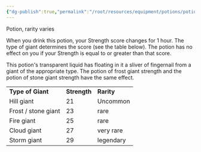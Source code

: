 ```yaml
---
{"dg-publish":true,"permalink":"/root/resources/equipment/potions/potion-of-giant-strength/"}
---
```


Potion, rarity varies

When you drink this potion, your Strength score changes for 1 hour. The type of giant determines the score (see the table below). The potion has no effect on you if your Strength is equal to or greater than that score.

This potion's transparent liquid has floating in it a sliver of fingernail from a giant of the appropriate type. The potion of frost giant strength and the potion of stone giant strength have the same effect.

<table><tbody><tr class="odd"><td><strong>Type of Giant</strong></td><td><strong>Strength</strong></td><td><strong>Rarity</strong></td></tr><tr class="even"><td>Hill giant</td><td>21</td><td>Uncommon</td></tr><tr class="odd"><td>Frost / stone giant</td><td>23</td><td>rare</td></tr><tr class="even"><td>Fire giant</td><td>25</td><td>rare</td></tr><tr class="odd"><td>Cloud giant</td><td>27</td><td>very rare</td></tr><tr class="even"><td>Storm giant</td><td>29</td><td>legendary</td></tr></tbody></table>